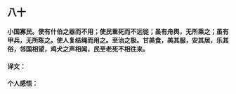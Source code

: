 ## 八十

#### 小国寡民。使有什伯之器而不用；使民重死而不远徙；虽有舟舆，无所乘之；虽有甲兵，无所陈之。使人复结绳而用之。至治之极。甘美食，美其服，安其居，乐其俗，邻国相望，鸡犬之声相闻，民至老死不相往来。

#### 译文：

#### 个人感悟：